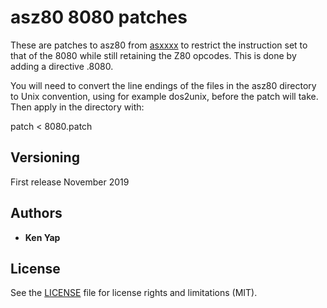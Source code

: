 # asz80 8080 patches

These are patches to asz80 from [asxxxx](http://shop-pdp.net/ashtml/asxxxx.php) to restrict the instruction set to that of the 8080 while still retaining the Z80 opcodes. This is done by adding a directive .8080.

You will need to convert the line endings of the files in the asz80 directory to Unix convention, using for example dos2unix, before the patch will take. Then apply in the directory with:

patch < 8080.patch

## Versioning

First release November 2019

## Authors

* **Ken Yap**

## License

See the [LICENSE](LICENSE.md) file for license rights and limitations (MIT).
